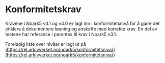 # Konformitetskrav

Kravene i Noark5 v3.1 og v4.0 er lagt inn i konformitetsnivå for å gjøre
det enklere å dokumentere løsning og anskaffe med korrekte krav. En del
av testene har referanse i parentes til krav i Noark5 v3.1.

Foreløpig liste over nivåer er lagt ut på
[https://rel.arkivverket.no/noark5/konformitetsniva/](https://rel.arkivverket.no/noark5/konformitetsniva/)
